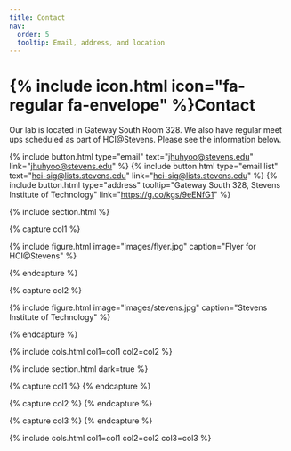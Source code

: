 ```yaml
---
title: Contact
nav:
  order: 5
  tooltip: Email, address, and location
---
```


# {% include icon.html icon="fa-regular fa-envelope" %}Contact

Our lab is located in Gateway South Room 328. We also have regular meet ups scheduled as part of HCI@Stevens. Please see the information below.

{%
  include button.html
  type="email"
  text="jhuhyoo@stevens.edu"
  link="jhuhyoo@stevens.edu"
%}
{%
  include button.html
  type="email list"
  text="hci-sig@lists.stevens.edu"
  link="hci-sig@lists.stevens.edu"
%}
{%
  include button.html
  type="address"
  tooltip="Gateway South 328, Stevens Institute of Technology"
  link="https://g.co/kgs/9eENfG1"
%}

{% include section.html %}

{% capture col1 %}

{%
  include figure.html
  image="images/flyer.jpg"
  caption="Flyer for HCI@Stevens"
%}

{% endcapture %}

{% capture col2 %}

{%
  include figure.html
  image="images/stevens.jpg"
  caption="Stevens Institute of Technology"
%}

{% endcapture %}

{% include cols.html col1=col1 col2=col2 %}

{% include section.html dark=true %}

{% capture col1 %}
{% endcapture %}

{% capture col2 %}
{% endcapture %}

{% capture col3 %}
{% endcapture %}

{% include cols.html col1=col1 col2=col2 col3=col3 %}
